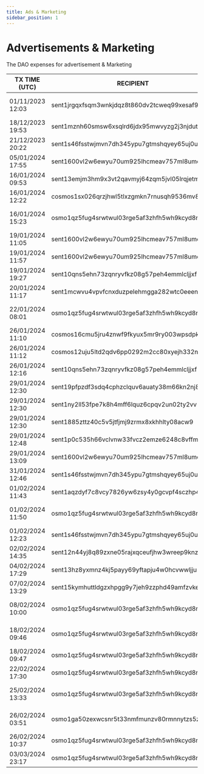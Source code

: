 ```yaml
---
title: Ads & Marketing
sidebar_position: 1
---
```


# Advertisements & Marketing

The DAO expenses for advertisement & Marketing

| TX TIME (UTC) | RECIPIENT                                 | AMOUNT | DESCRIPTION | TX DETAILS
|---------------|-------------------------------------------|--------|-------------|-----------
| 01/11/2023 12:03 | sent1jrgqxfsqm3wnkjdqz8t860dv2tcweq99xesaf9 | 1,500,000 DVPN | Designs, meme and promotional ads from Freelancer | [🔎](https://www.mintscan.io/sentinel/txs/B2CCCC2BA7C793096A42753FDEB7899174D41BD9BE6666DD2576D57C35D61594?height=13407519)
| 18/12/2023 19:53 | sent1mznh60smsw6xsqlrd6jdx95mwvyzg2j3njdutw | 852,805 DVPN | Contribution to Meile chinese RPC/API NODE | [🔎](https://www.mintscan.io/sentinel/txs/614AD07297FE6C58F314F27EDB80A24790E6957F6A54EDEA47B9AB6872A809A5?height=14101872)
| 21/12/2023 20:22 | sent1s46fsstwjmvn7dh345ypu7gtmshqyey65uj0uf | 266,677 DVPN | Offixe Suite DAO Purchase | [🔎](https://www.mintscan.io/sentinel/txs/22FEF6BD30AA85264AB4500F43E52BCA242AE0FFD8BA5BFBA87CBB8A38DE3A7E?height=14145835)
| 05/01/2024 17:55 | sent1600vl2w6ewyu70um925lhcmeav757ml8umenqt | 520,000 DVPN | Coinbureau, Ghost, Skin, ETH fees | [🔎](https://www.mintscan.io/sentinel/txs/48A39B8C561F5B755D39D7E16288300EF3A685591C924E35D18DE838887CCC45?height=14360580)
| 16/01/2024 09:53 | sent13emjm3hm9x3vt2qavmyj64zqm5jvl05lrqjetm | 101,200 DVPN | Sentinel.co website translation in Chinese | [🔎](https://www.mintscan.io/sentinel/txs/F32C776D3B6B141050E70ECE8C230394BC335DA3796C74629715550DD3D49D28?height=14513271)
| 16/01/2024 12:22 | cosmos1sx026qrzjhwl5tlxzgmkn7rnusqh9536mv8tak | 2.75 ATOM | 1 Day Promotion | [🔎](https://www.mintscan.io/cosmos/txs/618B78542483EB82E7B36CBD4265BA1BE433F3C390EBDAD67490EE6CA68D047C?height=18745862)
| 16/01/2024 15:23 | osmo1qz5fug4srwtwul03rge5af3zhfh5wh9kcyd8na | 175 USDC | Weekly Payment Community Manager Ab Eff | [🔎](https://www.mintscan.io/osmosis/tx/DF155D298F077DBE6D44539B189FE0BF4E75D66499683D8A8BC18922FBEDC408)
| 19/01/2024 11:05 | sent1600vl2w6ewyu70um925lhcmeav757ml8umenqt | 150,000 DVPN | X Giveaway | [🔎](https://www.mintscan.io/sentinel/txs/9F03515DE44F60A829E2408B2CDC68A16FB54EB3EA8723CFD0EF353575341FB4?height=14557137)
| 19/01/2024 11:57 | sent1600vl2w6ewyu70um925lhcmeav757ml8umenqt | 170,000 DVPN | Ghost.io upgrade | [🔎](https://www.mintscan.io/sentinel/txs/4F62E7233517DBDCA911F2D2815A1F39B871EAC873024BB4C5A882B39889BBDF?height=14557648)
| 19/01/2024 19:27 | sent10qns5ehn73zqnryvfkz08g57peh4emmlcljjxf | 70,000 DVPN | Ghost.io upgrade | [🔎](https://www.mintscan.io/sentinel/txs/F1A2FAB175C7FA548B9892ADE49016071C32C09A110AF7DE43CDB1FE2D6F7A52?height=14562156)
| 20/01/2024 11:17 | sent1mcwvu4vpvfcnxduzpelehmgga282wtc0eeenls | 37,680 DVPN | Sentinelgrowthdao.com domain purchase | [🔎](https://www.mintscan.io/sentinel/txs/A7AE91DD23F6DC23F16EC029FDBAD8382B32518001EF1BF130E60AA6847317DB?height=14571692)
| 22/01/2024 08:01 | osmo1qz5fug4srwtwul03rge5af3zhfh5wh9kcyd8na | 175 USDC | Weekly Payment Community Manager Ab Eff | [🔎](https://www.mintscan.io/osmosis/txs/38D789F4F02B0ACC7F0AC4BE6B9875D227752AC4BE7C31E01E4D0775C37CE83A?height=13388241)
| 26/01/2024 11:10 | cosmos16cmu5jru4znwf9fkyux5mr9ry003wpsdpkra9v | 6.4 ATOM | Testrun App Advertisement | [🔎](https://www.mintscan.io/cosmos/txs/6208C29B7D77D7EC6D0BD71ADB6A77B36561885BA488AD4D2C893268C119052C?height=18886162)
| 26/01/2024 11:12 | cosmos12uju5ltd2qdv6pp0292m2cc80xyejh332n6ymg | 7.9 ATOM | Omniflix Video | [🔎](https://www.mintscan.io/cosmos/txs/352DA11518462ED15104B3023AC420F135B255F9E0B8C54265C43D56352EF121?height=18886179)
| 26/01/2024 12:16 | sent10qns5ehn73zqnryvfkz08g57peh4emmlcljjxf | 1,500,000 DVPN | Whitelabel - Advertising | [🔎](https://www.mintscan.io/sentinel/txs/8C221D4E300D38E3F7A4F781B4E3D3974599BB7CEBF473E120EE3AF2DB1B4892?height=14657834)
| 29/01/2024 12:30 | sent19pfpzdf3sdq4cphzclquv6auaty38m66kn2nj8 | 11,000 DVPN | Comp winners 1/3 | [🔎](https://www.mintscan.io/sentinel/txs/62832DD028DF2AF3B1CAF3A6CA31FE66AF542B2E441AE0EB07031F66A74E5046?height=14701875)
| 29/01/2024 12:30 | sent1ny2ll53fpe7k8h4mff6lquz6cpqv2un02ty2vv | 11,000 DVPN | Comp winners 2/3 | [🔎](https://www.mintscan.io/sentinel/txs/4AAF8D2DAE4F32D05EC6E2764869A6963BFC1BAE359B21A7F57C53EE34E8EBD8?height=14701878)
| 29/01/2024 12:30 | sent1885zttz40c5v5jtfjmj9zrmx8xkhhlty08acw9 | 11,000 DVPN | Comp winners 3/3 | [🔎](https://www.mintscan.io/sentinel/txs/5BAB210C3EC05B71CFDFDC91115866CCB37AA4BC6404F95199E0E2C242382604?height=14701881)
| 29/01/2024 12:48 | sent1p0c535h66vclvnw33fvcz2emze6248c8vffmu7 | 100,000 DVPN | Video VPN Bounty | [🔎](https://www.mintscan.io/sentinel/txs/2ADE29AC08BC6B185321659C7AB6687C9397C9E571444EEEBEBB0ADCC34BD2F9?height=14702060)
| 29/01/2024 13:09 | sent1600vl2w6ewyu70um925lhcmeav757ml8umenqt | 125,000 DVPN | MOZ PRO Monthly sub | [🔎](https://www.mintscan.io/sentinel/txs/0148F299B883CDA8452173C765F855DA9F18E51DB82C68ADC5C0C078E98B1DB0?height=14702275)
| 31/01/2024 12:46 | sent1s46fsstwjmvn7dh345ypu7gtmshqyey65uj0uf | 220,000 DVPN | Video Editor x1 | [🔎](https://www.mintscan.io/sentinel/txs/B3A11AF15D1251EB9FF06E3FAB52147F9DE598C8C30FDA2ECBD41E117DDD5E46?height=14731067)
| 01/02/2024 11:43 | sent1aqzdyf7c8vcy7826yw6zsy4y0gcvpf4sczhp44 | 135,000 DVPN | Sticker Creation & Edits | [🔎](https://www.mintscan.io/sentinel/txs/4025093B43E15681686E8929CD25E23EA3A611D46EDAA497E4F842A77BDDA649?height=14745065)
| 01/02/2024 11:50 | osmo1qz5fug4srwtwul03rge5af3zhfh5wh9kcyd8na | 175 USDC | Weekly Payment Community Manager Ab Eff | [🔎](https://www.mintscan.io/osmosis/txs/EB4D9AB3E45AD499CB2F65932B7A655D0DA4911660274D5D32D317595E82D3D4?height=13566474)
| 01/02/2024 12:23 | sent1s46fsstwjmvn7dh345ypu7gtmshqyey65uj0uf | 55,000 DVPN | Growth DAO Marketing | [🔎](https://www.mintscan.io/sentinel/txs/3A41A01BB50BE57CB2EA805D29860366BC39BDB1F7657559AF978661DC503774?height=14745475)
| 02/02/2024 14:35 | sent12n44yj8q89zxne05rajxqceufjhw3wreep9knz | 133,000 DVPN | Payment to writer and adviser Jonnie | [🔎](https://www.mintscan.io/sentinel/txs/3505219C148514AD8A9F66EE519B75E6AF9FAD4221E59DD4D927BDEB762E85DC?height=14761478)
| 04/02/2024 17:29 | sent13hz8yxmnz4kj5payy69yftapju4w0hcvwwljju | 1,000,000 DVPN | dvpn.guru financing | [🔎](https://www.mintscan.io/sentinel/txs/A4062DBEDE22D2FAD60883FDD715FBE99B6AF2A50C42D4429C3FC266BA27855F?height=14792524)
| 07/02/2024 13:29 | sent15kymhuttldgzxhpgg9y7jeh9zzphd49amfzvke | 250,000 DVPN | SIN news 4 dvpn.news | [🔎](https://www.mintscan.io/sentinel/txs/532122F67336EB000C51EE033F98B17B1C1C50A2A9992C11C8D61C6395FE3325?height=14833776)
| 08/02/2024 10:00 | osmo1qz5fug4srwtwul03rge5af3zhfh5wh9kcyd8na | 175 USDC | Weekly Payment Community Manager Ab Eff | [🔎](https://www.mintscan.io/osmosis/txs/40AFA1FB00177A319F6AE0D23AD8FB37F741B5A44D8AAE7D3DB243A4A3389A75?height=13687389)
| 18/02/2024 09:46 | osmo1qz5fug4srwtwul03rge5af3zhfh5wh9kcyd8na | 175 USDC | Weekly Payment Community Manager Ab Eff | [🔎](https://www.mintscan.io/osmosis/txs/3F17AE999B08130ABB443FBC9B4E3CABA4FE1351DFC5AE83F78200CC38E6484A?height=13860834)
| 18/02/2024 09:47 | osmo1qz5fug4srwtwul03rge5af3zhfh5wh9kcyd8na | 200 USDC | Omniflix Video made by Ab Eff | [🔎](https://www.mintscan.io/osmosis/txs/45F3AC25905B02070AA45E78DE986E5829E011754EF1E0BE5E341EFE21E971DF?height=13860840)
| 22/02/2024 17:30 | osmo1qz5fug4srwtwul03rge5af3zhfh5wh9kcyd8na | 505 USDC | Zealy end of campaign payment | [🔎](https://www.mintscan.io/osmosis/tx/E989765EE943D2F21CDB8472B287E6BD87EF22AD7D0A0501A364F44DDA566200)
| 25/02/2024 13:33 | osmo1qz5fug4srwtwul03rge5af3zhfh5wh9kcyd8na | 175 USDC | Weekly Payment Community Manager Ab Eff | [🔎](https://www.mintscan.io/osmosis/tx/CCE5BE1B4137F135EB01AE01967A94FA077B70F62E3301FFA8ABC68ACEAA0CE4?height=13984433)
| 26/02/2024 03:51 | osmo1ga50zexwcsnr5t33nmfmunzv80rmnnytzs5z8l | 2860 USDC | Docs enhancement, articles, admin and organisational duties | [🔎](https://www.mintscan.io/osmosis/txs/9A3FA6F8C63BA84D8752AB8A4C11B118D300EE187461FB93B68050D9ED09EFB3?height=13994774)
| 26/02/2024 10:37 | osmo1qz5fug4srwtwul03rge5af3zhfh5wh9kcyd8na | 100 USDC | Omniflix video made by Ab Eff | [🔎](https://www.mintscan.io/osmosis/txs/6AD2C9F9B693A0AEBC3089858C6543843711A4FCA8E8496B073DC1A4DF89A19B?height=13999680)
| 03/03/2024 23:17 | osmo1qz5fug4srwtwul03rge5af3zhfh5wh9kcyd8na | 100,000 DVPN | Node Manual Setup Video | [🔎](https://www.mintscan.io/sentinel/txs/A609EA99987345AE9BFD79B2DFF7DDFBD6AE2B7E6476A0C36D368515402EFAD8?height=15202193)